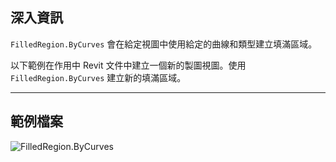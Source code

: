 ## 深入資訊
`FilledRegion.ByCurves` 會在給定視圖中使用給定的曲線和類型建立填滿區域。

以下範例在作用中 Revit 文件中建立一個新的製圖視圖。使用 `FilledRegion.ByCurves` 建立新的填滿區域。

___
## 範例檔案

![FilledRegion.ByCurves](./Revit.Elements.FilledRegion.ByCurves_img.jpg)
